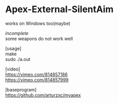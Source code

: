 # Apex-External-SilentAim  
  
works on Windows too(maybe)  
  
*incomplete*  
some weapons do not work well  
  
[usage]  
make  
sudo ./a.out  
  
[video]  
https://vimeo.com/814857186  
https://vimeo.com/814857999  
  
[baseprogram]  
https://github.com/arturzxc/myapex  
  

